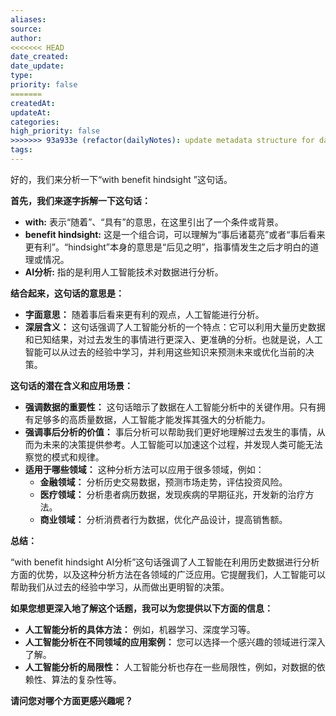```yaml
---
aliases: 
source: 
author: 
<<<<<<< HEAD
date_created: 
date_update: 
type: 
priority: false
=======
createdAt: 
updateAt: 
categories: 
high_priority: false
>>>>>>> 93a933e (refactor(dailyNotes): update metadata structure for daily notes)
tags:
---
```

好的，我们来分析一下“with benefit hindsight ”这句话。

**首先，我们来逐字拆解一下这句话：**

- **with:** 表示“随着”、“具有”的意思，在这里引出了一个条件或背景。
- **benefit hindsight:** 这是一个组合词，可以理解为“事后诸葛亮”或者“事后看来更有利”。“hindsight”本身的意思是“后见之明”，指事情发生之后才明白的道理或情况。
- **AI分析:** 指的是利用人工智能技术对数据进行分析。

**结合起来，这句话的意思是：**

- **字面意思：** 随着事后看来更有利的观点，人工智能进行分析。
- **深层含义：** 这句话强调了人工智能分析的一个特点：它可以利用大量历史数据和已知结果，对过去发生的事情进行更深入、更准确的分析。也就是说，人工智能可以从过去的经验中学习，并利用这些知识来预测未来或优化当前的决策。

**这句话的潜在含义和应用场景：**

- **强调数据的重要性：** 这句话暗示了数据在人工智能分析中的关键作用。只有拥有足够多的高质量数据，人工智能才能发挥其强大的分析能力。
- **强调事后分析的价值：** 事后分析可以帮助我们更好地理解过去发生的事情，从而为未来的决策提供参考。人工智能可以加速这个过程，并发现人类可能无法察觉的模式和规律。
- **适用于哪些领域：** 这种分析方法可以应用于很多领域，例如：
    - **金融领域：** 分析历史交易数据，预测市场走势，评估投资风险。
    - **医疗领域：** 分析患者病历数据，发现疾病的早期征兆，开发新的治疗方法。
    - **商业领域：** 分析消费者行为数据，优化产品设计，提高销售额。

**总结：**

“with benefit hindsight AI分析”这句话强调了人工智能在利用历史数据进行分析方面的优势，以及这种分析方法在各领域的广泛应用。它提醒我们，人工智能可以帮助我们从过去的经验中学习，从而做出更明智的决策。

**如果您想更深入地了解这个话题，我可以为您提供以下方面的信息：**

- **人工智能分析的具体方法：** 例如，机器学习、深度学习等。
- **人工智能分析在不同领域的应用案例：** 您可以选择一个感兴趣的领域进行深入了解。
- **人工智能分析的局限性：** 人工智能分析也存在一些局限性，例如，对数据的依赖性、算法的复杂性等。

**请问您对哪个方面更感兴趣呢？**